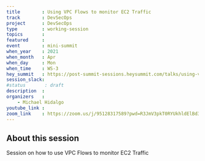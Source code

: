 ```yaml
---
title        : Using VPC Flows to monitor EC2 Traffic
track        : DevSecOps
project      : DevSecOps
type         : working-session
topics       :
featured     :
event        : mini-summit
when_year    : 2021
when_month   : Apr
when_day     : Mon
when_time    : WS-3
hey_summit   : https://post-summit-sessions.heysummit.com/talks/using-vpc-flows-to-monitor-ec2-traffic/
session_slack:
#status       : draft
description  :
organizers   :
    - Michael Hidalgo
youtube_link :
zoom_link    : https://zoom.us/j/95128317589?pwd=R3JmV3pkT0RYUkhldElBd3hqc0g1Zz09
---
```


## About this session

Session on how to use VPC Flows to monitor EC2 Traffic
